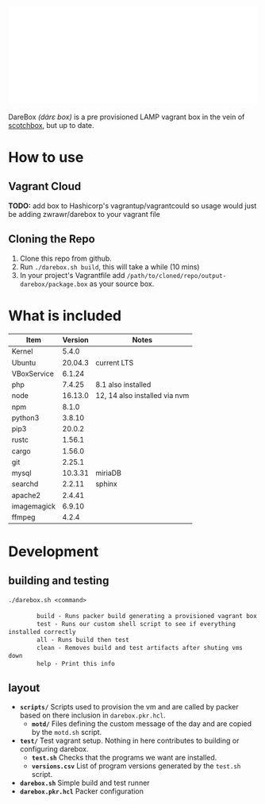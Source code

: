 ![DareBox Logo](./carbon.svg)

DareBox _(dárɛ box)_ is a pre provisioned LAMP vagrant box in the vein of [scotchbox](scotchbox.io), but up to date.

# How to use

## Vagrant Cloud
**TODO:** add box to Hashicorp's vagrantup/vagrantcould so usage would just be adding zwrawr/darebox to your vagrant file

## Cloning the Repo
1. Clone this repo from github. 
2. Run `./darebox.sh build`, this will take a while (10 mins)
3. In your project's Vagrantfile add `/path/to/cloned/repo/output-darebox/package.box` as your source box.  

# What is included

| Item | Version | Notes |
| ---- | ------- | ----- |
| Kernel | 5.4.0 | |
| Ubuntu | 20.04.3 | current LTS |
| VBoxService | 6.1.24 | |
| php | 7.4.25 | 8.1 also installed |
| node | 16.13.0 | 12, 14 also installed via nvm|
| npm | 8.1.0 | |
| python3 | 3.8.10 | |
| pip3 | 20.0.2 | |
| rustc | 1.56.1 | |
| cargo | 1.56.0 | |
| git | 2.25.1 | |
| mysql | 10.3.31 | miriaDB |
| searchd | 2.2.11 | sphinx |
| apache2 | 2.4.41 | |
| imagemagick | 6.9.10 | |
| ffmpeg | 4.2.4 | |

# Development

## building and testing

```
./darebox.sh <command>

        build - Runs packer build generating a provisioned vagrant box 
        test - Runs our custom shell script to see if everything installed correctly
        all - Runs build then test
        clean - Removes build and test artifacts after shuting vms down
        help - Print this info
```

## layout

* **`scripts/`** Scripts used to provision the vm and are called by packer based on there inclusion in `darebox.pkr.hcl`.
  * **`motd/`** Files defining the custom message of the day and are copied by the `motd.sh` script.
* **`test/`** Test vagrant setup. Nothing in here contributes to building or configuring darebox.
  * **`test.sh`** Checks that the programs we want are installed.
  * **`versions.csv`** List of program versions generated by the `test.sh` script.
* **`darebox.sh`** Simple build and test runner
* **`darebox.pkr.hcl`** Packer configuration
